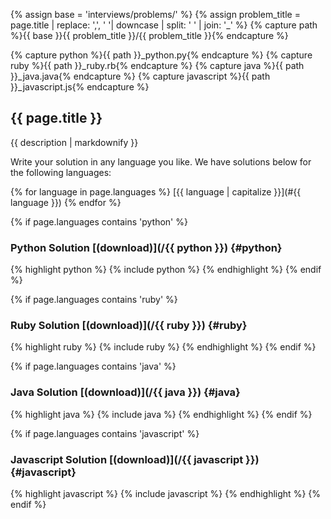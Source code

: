 {% assign base = 'interviews/problems/' %}
{% assign problem_title = page.title | replace: ',', ' '| downcase | split: ' ' | join: '_' %}
{% capture path %}{{ base }}{{ problem_title }}/{{ problem_title }}{% endcapture %}


{% capture python %}{{ path }}_python.py{% endcapture %}
{% capture ruby %}{{ path }}_ruby.rb{% endcapture %}
{% capture java %}{{ path }}_java.java{% endcapture %}
{% capture javascript %}{{ path }}_javascript.js{% endcapture %}


## {{ page.title }}

{{ description | markdownify }}

Write your solution in any language you like. We have solutions below for the
following languages:

{% for language in page.languages %}
[{{ language | capitalize }}](#{{ language }})
{% endfor %}

{% if page.languages contains 'python' %}
### Python Solution [(download)](/{{ python }}) {#python}

{% highlight python %}
{% include python %}
{% endhighlight %}
{% endif %}


{% if page.languages contains 'ruby' %}
### Ruby Solution [(download)](/{{ ruby }}) {#ruby}

{% highlight ruby %}
{% include ruby %}
{% endhighlight %}
{% endif %}


{% if page.languages contains 'java' %}
### Java Solution [(download)](/{{ java }}) {#java}

{% highlight java %}
{% include java %}
{% endhighlight %}
{% endif %}


{% if page.languages contains 'javascript' %}
### Javascript Solution [(download)](/{{ javascript }}) {#javascript}

{% highlight javascript %}
{% include javascript %}
{% endhighlight %}
{% endif %}
